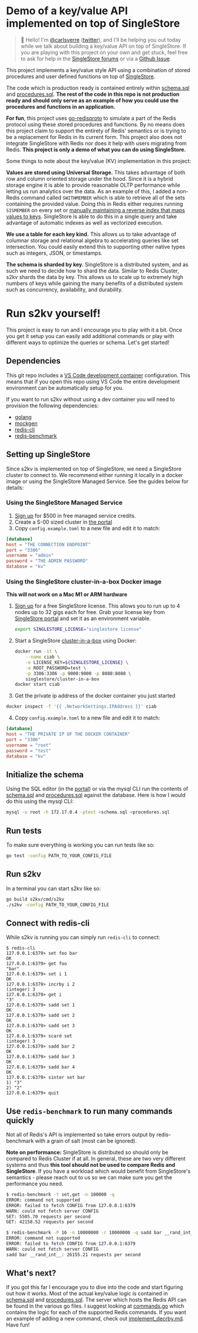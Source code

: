 # Demo of a key/value API implemented on top of SingleStore

> 👋 Hello! I'm [@carlsverre][gh-carlsverre] ([twitter][tw-carlsverre]), and I'll be helping you out today while we talk about building a key/value API on top of SingleStore. If you are playing with this project on your own and get stuck, feel free to ask for help in the [SingleStore forums][s2-forums] or via a [Github Issue][gh-issue].

This project implements a key/value style API using a combination of stored procedures and user defined functions on top of [SingleStore][s2].

The code which is production ready is contained entirely within [schema.sql](schema.sql) and [procedures.sql](procedures.sql). **The rest of the code in this repo is not production ready and should only serve as an example of how you could use the procedures and functions in an application.**

**For fun**, this project uses [go-redisproto][redisproto] to simulate a part of the Redis protocol using these stored procedures and functions. By no means does this project claim to support the entirety of Redis' semantics or is trying to be a replacement for Redis in its current form. This project also does not integrate SingleStore with Redis nor does it help with users migrating from Redis. **This project is only a demo of what you can do using SingleStore.**

Some things to note about the key/value (KV) implementation in this project:

**Values are stored using Universal Storage.** This takes advantage of both row and column oriented storage under the hood. Since it is a hybrid storage engine it is able to provide reasonable OLTP performance while letting us run analytics over the data. As an example of this, I added a non-Redis command called `SWITHMEMBER` which is able to retrieve all of the sets containing the provided value. Doing this in Redis either requires running `SISMEMBER` on every set or [manually maintaining a reverse index that maps values to keys][so-redis-swithmember]. SingleStore is able to do this in a single query and take advantage of automatic indexes as well as vectorized execution.

**We use a table for each key kind.** This allows us to take advantage of columnar storage and relational algebra to accelerating queries like set intersection. You could easily extend this to supporting other native types such as integers, JSON, or timestamps.

**The schema is sharded by key.** SingleStore is a distributed system, and as such we need to decide how to shard the data. Similar to Redis Cluster, s2kv shards the data by key. This allows us to scale up to extremely high numbers of keys while gaining the many benefits of a distributed system such as concurrency, availability, and durability. 

# Run s2kv yourself!

This project is easy to run and I encourage you to play with it a bit. Once you get it setup you can easily add additional commands or play with different ways to optimize the queries or schema. Let's get started!

## Dependencies

This git repo includes a [VS Code development container][vscode-devcontainer] configuration. This means that if you open this repo using VS Code the entire development environment can be automatically setup for you.

If you want to run s2kv without using a dev container you will need to provision the following dependencies:

 * [golang][golang]
 * [mockgen][mockgen]
 * [redis-cli][redis-cli]
 * [redis-benchmark][redis-benchmark]

## Setting up SingleStore

Since s2kv is implemented on top of SingleStore, we need a SingleStore cluster to connect to. We recommend either running it locally in a docker image or using the SingleStore Managed Service. See the guides below for details:

### Using the SingleStore Managed Service

1. [Sign up][try-free] for $500 in free managed service credits.
2. Create a S-00 sized cluster in [the portal][portal]
3. Copy `config.example.toml` to a new file and edit it to match:

```toml
[database]
host = "THE CONNECTION ENDPOINT"
port = "3306"
username = "admin"
password = "THE ADMIN PASSWORD"
database = "kv"
```

### Using the SingleStore cluster-in-a-box Docker image

**This will not work on a Mac M1 or ARM hardware**

1. [Sign up][try-free] for a free SingleStore license. This allows you to run up to 4 nodes up to 32 gigs each for free. Grab your license key from [SingleStore portal][portal] and set it as an environment variable.

   ```bash
   export SINGLESTORE_LICENSE="singlestore license"
   ```

2. Start a SingleStore [cluster-in-a-box][ciab] using Docker:

   ```bash
   docker run -it \
       --name ciab \
       -e LICENSE_KEY=${SINGLESTORE_LICENSE} \
       -e ROOT_PASSWORD=test \
       -p 3306:3306 -p 9000:9000 -p 8080:8080 \
       singlestore/cluster-in-a-box
   docker start ciab
   ```

3. Get the private ip address of the docker container you just started

```bash
docker inspect -f '{{ .NetworkSettings.IPAddress }}' ciab
```

4. Copy `config.example.toml` to a new file and edit it to match:

```toml
[database]
host = "THE PRIVATE IP OF THE DOCKER CONTAINER"
port = "3306"
username = "root"
password = "test"
database = "kv"
```

## Initialize the schema

Using the SQL editor (in the [portal][portal]) or via the mysql CLI run the contents of [schema.sql](schema.sql) and [procedures.sql](procedures.sql) against the database. Here is how I would do this using the mysql CLI:

```bash
mysql -u root -h 172.17.0.4 -ptest <schema.sql <procedures.sql
```

## Run tests

To make sure everything is working you can run tests like so:

```bash
go test -config PATH_TO_YOUR_CONFIG_FILE
```

## Run s2kv

In a terminal you can start s2kv like so:

```bash
go build s2kv/cmd/s2kv
./s2kv -config PATH_TO_YOUR_CONFIG_FILE
```

## Connect with redis-cli

While s2kv is running you can simply run `redis-cli` to connect:

```
$ redis-cli
127.0.0.1:6379> set foo bar
OK
127.0.0.1:6379> get foo
"bar"
127.0.0.1:6379> set i 1
OK
127.0.0.1:6379> incrby i 2
(integer) 3
127.0.0.1:6379> get i
"3"
127.0.0.1:6379> sadd set 1
OK
127.0.0.1:6379> sadd set 2
OK
127.0.0.1:6379> sadd set 3
OK
127.0.0.1:6379> scard set
(integer) 3
127.0.0.1:6379> sadd bar 2
OK
127.0.0.1:6379> sadd bar 3
OK
127.0.0.1:6379> sadd bar 4
OK
127.0.0.1:6379> sinter set bar
1) "3"
2) "2"
127.0.0.1:6379> quit
```

## Use `redis-benchmark` to run many commands quickly

Not all of Redis's API is implemented so take errors output by redis-benchmark with a grain of salt (most can be ignored).

**Note on performance:** SingleStore is distributed so should only be compared to Redis Cluster if at all. In general, these are two very different systems and thus **this tool should not be used to compare Redis and SingleStore**. If you have a workload which would benefit from SingleStore's semantics - please reach out to us so we can make sure you get the performance you need.

```bash
$ redis-benchmark -t set,get -n 100000 -q
ERROR: command not supported
ERROR: failed to fetch CONFIG from 127.0.0.1:6379
WARN: could not fetch server CONFIG
SET: 5505.70 requests per second
GET: 42158.52 requests per second

$ redis-benchmark -P 16 -n 10000000 -r 10000000 -q sadd bar __rand_int__
ERROR: command not supported
ERROR: failed to fetch CONFIG from 127.0.0.1:6379
WARN: could not fetch server CONFIG
sadd bar __rand_int__: 26155.21 requests per second
```

## What's next?

If you got this far I encourage you to dive into the code and start figuring out how it works. Most of the actual key/value logic is contained in [schema.sql](schema.sql) and [procedures.sql](procedures.sql). The server which hosts the Redis API can be found in the various go files. I suggest looking at [commands.go](commands.go) which contains the logic for each of the supported Redis commands. If you want an example of adding a new command, check out [implement_decrby.md](implement_decrby.md). Have fun!

<!-- link index -->

[s2]: https://www.singlestore.com
[redisproto]: https://github.com/secmask/go-redisproto
[vscode-devcontainer]: https://code.visualstudio.com/docs/remote/containers
[mockgen]: https://github.com/golang/mock
[golang]: https://go.dev
[redis-cli]: https://redis.io/docs/manual/cli/
[redis-benchmark]: https://redis.io/docs/reference/optimization/benchmarks/
[try-free]: https://www.singlestore.com/try-free/
[ciab]: https://github.com/memsql/deployment-docker
[portal]: https://portal.singlestore.com/
[so-redis-swithmember]: https://stackoverflow.com/a/59377541/65872
[gh-carlsverre]: https://www.github.com/carlsverre
[tw-carlsverre]: https://www.twitter.com/carlsverre
[s2-forums]: https://www.singlestore.com/forum/
[gh-issue]: issues
